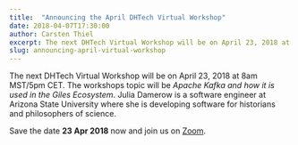 ```yaml
---
title:  "Announcing the April DHTech Virtual Workshop"
date: 2018-04-07T17:30:00
author: Carsten Thiel
excerpt: The next DHTech Virtual Workshop will be on April 23, 2018 at 8am MST/5pm CET. Julia Damerow (Arizona State University) will talk about Apache Kafka and the Giles Ecosystem.
slug: announcing-april-virtual-workshop
---
```


The next DHTech Virtual Workshop will be on April 23, 2018 at 8am MST/5pm CET.
The workshops topic will be *Apache Kafka and how it is used in the Giles Ecosystem*.
Julia Damerow is a software engineer at Arizona State University where she is developing software for historians and philosophers of science.

Save the date **23 Apr 2018** now and join us on [Zoom](https://zoom.us/j/755179791).

